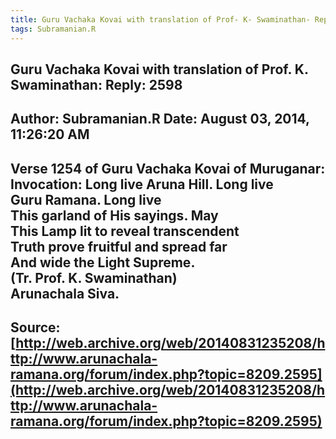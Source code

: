 ```yaml
--- 
title: Guru Vachaka Kovai with translation of Prof- K- Swaminathan- Reply- 2598   
tags: Subramanian.R  
---  
```

##  Guru Vachaka Kovai with translation of Prof. K. Swaminathan: Reply: 2598  
Author: Subramanian.R       Date: August 03, 2014, 11:26:20 AM  
---  
Verse 1254 of Guru Vachaka Kovai of Muruganar: Invocation: Long live Aruna Hill. Long live   
Guru Ramana. Long live   
This garland of His sayings. May   
This Lamp lit to reveal transcendent   
Truth prove fruitful and spread far   
And wide the Light Supreme.   
(Tr. Prof. K. Swaminathan)   
Arunachala Siva.
 ---  
Source:[http://web.archive.org/web/20140831235208/http://www.arunachala-ramana.org/forum/index.php?topic=8209.2595](http://web.archive.org/web/20140831235208/http://www.arunachala-ramana.org/forum/index.php?topic=8209.2595)   
---  

